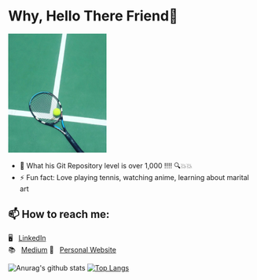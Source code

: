 ### <h1> Why, Hello There Friend👋 </h1>


![alt text](tennis.png)

- 💬 What his Git Repository level is over 1,000 !!!!  🔍💥💥
- ⚡ Fun fact: Love playing tennis, watching anime, learning about marital art

## 📫 How to reach me: 
🖥 &nbsp;&nbsp;[LinkedIn](https://www.linkedin.com/in/dong-xia-tennis-4040/) <br>
📚 &nbsp;&nbsp;[Medium](https://dong-xia.medium.com/)
🎾 &nbsp;&nbsp;[Personal Website](https://dong-xia.web.app)

![Anurag's github stats](https://github-readme-stats.vercel.app/api?username=dong-yi-xia&show_icons=true&theme=tokyonight)
[![Top Langs](https://github-readme-stats.vercel.app/api/top-langs/?username=dong-yi-xia)](https://github.com/anuraghazra/github-readme-stats)
